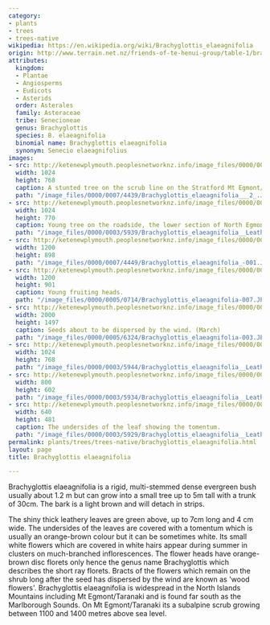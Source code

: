 ```yaml
---
category:
- plants
- trees
- trees-native
wikipedia: https://en.wikipedia.org/wiki/Brachyglottis_elaeagnifolia
origin: http://www.terrain.net.nz/friends-of-te-henui-group/table-1/brachyglottis-elaeagnifolia.html
attributes:
  kingdom:
  - Plantae
  - Angiosperms
  - Eudicots
  - Asterids
  order: Asterales
  family: Asteraceae
  tribe: Senecioneae
  genus: Brachyglottis
  species: B. elaeagnifolia
  binomial name: Brachyglottis elaeagnifolia
  synonym: Senecio elaeagnifolius
images:
- src: http://ketenewplymouth.peoplesnetworknz.info/image_files/0000/0007/4439/Brachyglottis_elaeagnifolia___2_.JPG
  width: 1024
  height: 768
  caption: A stunted tree on the scrub line on the Stratford Mt Egmont/Taranaki plateau.
  path: "/image_files/0000/0007/4439/Brachyglottis_elaeagnifolia___2_.JPG"
- src: http://ketenewplymouth.peoplesnetworknz.info/image_files/0000/0003/5939/Brachyglottis_elaeagnifolia__Leatherwood__2_.JPG
  width: 1024
  height: 770
  caption: Young tree on the roadside, the lower section of North Egmont road.
  path: "/image_files/0000/0003/5939/Brachyglottis_elaeagnifolia__Leatherwood__2_.JPG"
- src: http://ketenewplymouth.peoplesnetworknz.info/image_files/0000/0007/4449/Brachyglottis_elaeagnifolia_-001.JPG
  width: 1200
  height: 898
  path: "/image_files/0000/0007/4449/Brachyglottis_elaeagnifolia_-001.JPG"
- src: http://ketenewplymouth.peoplesnetworknz.info/image_files/0000/0005/0714/Brachyglottis_elaeagnifolia-007.JPG
  width: 1200
  height: 901
  caption: Young fruiting heads.
  path: "/image_files/0000/0005/0714/Brachyglottis_elaeagnifolia-007.JPG"
- src: http://ketenewplymouth.peoplesnetworknz.info/image_files/0000/0005/6324/Brachyglottis_elaeagnifolia-003.JPG
  width: 2000
  height: 1497
  caption: Seeds about to be dispersed by the wind. (March)
  path: "/image_files/0000/0005/6324/Brachyglottis_elaeagnifolia-003.JPG"
- src: http://ketenewplymouth.peoplesnetworknz.info/image_files/0000/0003/5944/Brachyglottis_elaeagnifolia__Leatherwood__3_.JPG
  width: 1024
  height: 768
  path: "/image_files/0000/0003/5944/Brachyglottis_elaeagnifolia__Leatherwood__3_.JPG"
- src: http://ketenewplymouth.peoplesnetworknz.info/image_files/0000/0003/5934/Brachyglottis_elaeagnifolia__Leatherwood__1_.JPG
  width: 800
  height: 602
  path: "/image_files/0000/0003/5934/Brachyglottis_elaeagnifolia__Leatherwood__1_.JPG"
- src: http://ketenewplymouth.peoplesnetworknz.info/image_files/0000/0003/5929/Brachyglottis_elaeagnifolia__Leatherwood.JPG
  width: 640
  height: 481
  caption: The undersides of the leaf showing the tomentum.
  path: "/image_files/0000/0003/5929/Brachyglottis_elaeagnifolia__Leatherwood.JPG"
permalink: plants/trees/trees-native/brachyglottis_elaeagnifolia.html
layout: page
title: Brachyglottis elaeagnifolia

---
```

Brachyglottis elaeagnifolia is a rigid, multi-stemmed dense evergreen bush usually about 1.2 m but can grow into a small tree up to 5m tall with a trunk of 30cm. The bark is a light brown and will detach in strips. 

The shiny thick leathery leaves are green above, up to 7cm long and 4 cm wide. The undersides of the leaves are covered with a tomentum which is usually an orange-brown colour but it can be sometimes white. 
Its small white flowers which are covered in white hairs appear during summer in clusters on much-branched inflorescences. The flower heads have orange-brown disc florets only hence the genus name Brachyglottis which describes the short ray florets. Bracts of the flowers which remain on the shrub long after the seed has dispersed by the wind are known as 'wood flowers'.
Brachyglottis elaeagnifolia is widespread in the North Islands Mountains including Mt Egmont/Taranaki and is found far south as the Marlborough Sounds. On Mt Egmont/Taranaki its a subalpine scrub growing between 1100 and 1400 metres above sea level.
